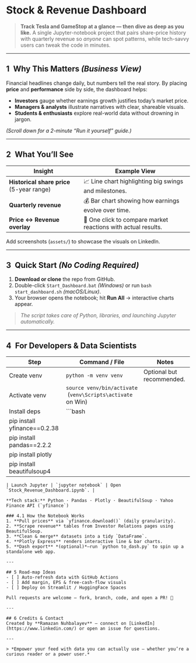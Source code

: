# Stock & Revenue Dashboard

> **Track Tesla and GameStop at a glance — then dive as deep as you like.**
> A single Jupyter-notebook project that pairs share-price history with quarterly revenue so *anyone* can spot patterns, while tech-savvy users can tweak the code in minutes.

---

## 1 Why This Matters *(Business View)*

Financial headlines change daily, but numbers tell the real story. By placing **price** and **performance** side by side, the dashboard helps:

* **Investors** gauge whether earnings growth justifies today’s market price.
* **Managers & analysts** illustrate narratives with clear, shareable visuals.
* **Students & enthusiasts** explore real-world data without drowning in jargon.

*(Scroll down for a 2-minute “Run it yourself” guide.)*

---

## 2 What You’ll See

| Insight                                   | Example View                                                  |
| ----------------------------------------- | ------------------------------------------------------------- |
| **Historical share price** (5-year range) | 📈 Line chart highlighting big swings and milestones.         |
| **Quarterly revenue**                     | 💰 Bar chart showing how earnings evolve over time.           |
| **Price ↔ Revenue overlay**               | 🔄 One click to compare market reactions with actual results. |

Add screenshots (`assets/`) to showcase the visuals on LinkedIn.

---

## 3 Quick Start *(No Coding Required)*

1. **Download or clone** the repo from GitHub.
2. Double-click `Start_Dashboard.bat` *(Windows)* or run `bash start_dashboard.sh` *(macOS/Linux)*.
3. Your browser opens the notebook; hit **Run All** → interactive charts appear.

> *The script takes care of Python, libraries, and launching Jupyter automatically.*

---

## 4 For Developers & Data Scientists

| Step                         | Command / File                                               | Notes                     |
| ---------------------------- | ------------------------------------------------------------ | ------------------------- |
| Create venv                  | `python -m venv venv`                                        | Optional but recommended. |
| Activate venv                | `source venv/bin/activate`  (`venv\Scripts\activate` on Win) |                           |
| Install deps                 | \`\`\`bash                                                   |                           |
| pip install yfinance==0.2.38 |                                                              |                           |
| pip install pandas==2.2.2    |                                                              |                           |
| pip install plotly           |                                                              |                           |
| pip install beautifulsoup4   |                                                              |                           |

```| Versions pinned for reproducibility. |
| Launch Jupyter | `jupyter notebook` | Open `Stock_Revenue_Dashboard.ipynb`. |

**Tech stack:** Python · Pandas · Plotly · BeautifulSoup · Yahoo Finance API (`yfinance`)

### 4.1 How the Notebook Works
1. **Pull prices** via `yfinance.download()` (daily granularity).  
2. **Scrape revenue** tables from Investor Relations pages using BeautifulSoup.  
3. **Clean & merge** datasets into a tidy `DataFrame`.  
4. **Plotly Express** renders interactive line & bar charts.  
5. **Dash export** *(optional)*—run `python to_dash.py` to spin up a standalone web app.

---

## 5 Road-map Ideas
- [ ] Auto-refresh data with GitHub Actions  
- [ ] Add margin, EPS & free-cash-flow visuals  
- [ ] Deploy on Streamlit / HuggingFace Spaces

Pull requests are welcome — fork, branch, code, and open a PR! 🚀

---

## 6 Credits & Contact
Created by **Ramazan Nuhbalayev** — connect on [LinkedIn](https://www.linkedin.com/) or open an issue for questions.

---

> *Empower your feed with data you can actually use — whether you’re a curious reader or a power user.*
```
